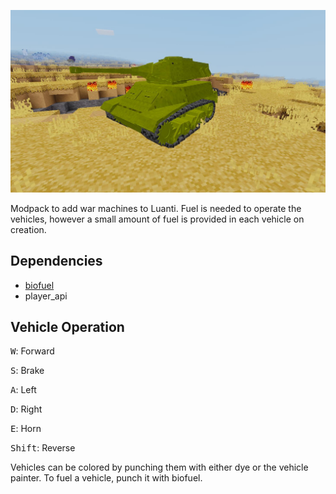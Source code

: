 [![wartoys](https://github.com/APercy/wartoys/blob/main/screenshot.jpg)](https://google.com/)

Modpack to add war machines to Luanti.
Fuel is needed to operate the vehicles, however a small amount of fuel is provided in each vehicle on creation.

## Dependencies
- [biofuel](https://content.minetest.net/packages/Lokrates/biofuel/)
- player_api

## Vehicle Operation
<kbd>W</kbd>: Forward

<kbd>S</kbd>: Brake

<kbd>A</kbd>: Left

<kbd>D</kbd>: Right

<kbd>E</kbd>: Horn

<kbd>Shift</kbd>: Reverse

Vehicles can be colored by punching them with either dye or the vehicle painter. To fuel a vehicle, punch it with biofuel.
